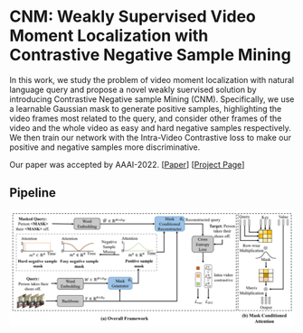 # CNM: Weakly Supervised Video Moment Localization with Contrastive Negative Sample Mining

In this work, we study the problem of video moment localization with natural language query and propose a novel weakly suervised solution by introducing Contrastive Negative sample Mining (CNM). 
Specifically, we use a learnable Gaussian mask to generate positive samples, highlighting the video frames most related to the query, and consider other frames of the video and the whole video as easy and hard negative samples respectively. We then train our network with the Intra-Video Contrastive loss to make our positive and negative samples more discriminative. 

Our paper was accepted by AAAI-2022. [[Paper](https://minghangz.github.io/uploads/CNM/CNM_paper.pdf)] [[Project Page](https://minghangz.github.io/publication/cnm/)]

## Pipeline

![pipeline](imgs/pipeline.png)
